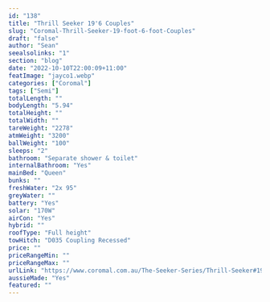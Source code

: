 ```yaml
---
id: "138"
title: "Thrill Seeker 19'6 Couples"
slug: "Coromal-Thrill-Seeker-19-foot-6-foot-Couples"
draft: "false"
author: "Sean"
seealsolinks: "1"
section: "blog"
date: "2022-10-10T22:00:09+11:00"
featImage: "jayco1.webp"
categories: ["Coromal"]
tags: ["Semi"]
totalLength: ""
bodyLength: "5.94"
totalHeight: ""
totalWidth: ""
tareWeight: "2278"
atmWeight: "3200"
ballWeight: "100"
sleeps: "2"
bathroom: "Separate shower & toilet"
internalBathroom: "Yes"
mainBed: "Queen"
bunks: ""
freshWater: "2x 95"
greyWater: ""
battery: "Yes"
solar: "170W"
airCon: "Yes"
hybrid: ""
roofType: "Full height"
towHitch: "D035 Coupling Recessed"
price: ""
priceRangeMin: ""
priceRangeMax: ""
urlLink: "https://www.coromal.com.au/The-Seeker-Series/Thrill-Seeker#19-6-couples-175"
aussieMade: "Yes"
featured: ""
---
```

